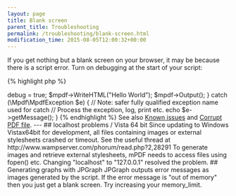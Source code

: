 ```yaml
---
layout: page
title: Blank screen
parent_title: Troubleshooting
permalink: /troubleshooting/blank-screen.html
modification_time: 2015-08-05T12:00:32+00:00
---
```


If you get nothing but a blank screen on your browser, it may be because there is a script error. 
Turn on debugging at the start of your script:

{% highlight php %}
<?php

// Require composer autoload
require_once __DIR__ . '/vendor/autoload.php';

try {

	$mpdf = new \Mpdf\Mpdf();

	$mpdf->debug = true;

	$mpdf->WriteHTML("Hello World");

	$mpdf->Output();

} catch (\Mpdf\MpdfException $e) { // Note: safer fully qualified exception name used for catch
	// Process the exception, log, print etc.
	echo $e->getMessage();
}

{% endhighlight %}

See also <a href="{{ "/troubleshooting/known-issues.html" | prepend: site.baseurl }}">Known issues</a> and 
<a href="{{ "/troubleshooting/corrupt-pdf-file.html" | prepend: site.baseurl }}">Corrupt PDF file</a>.

---

## localhost problems / Vista 64 bit

Since updating to Windows Vistax64bit for development, all files containing images or 
external stylesheets crashed or timeout.

See the useful thread at http://www.wampserver.com/phorum/read.php?2,28291

To generate images and retrieve external stylesheets, mPDF needs to access files using fopen() etc. Changing 
"localhost" to "127.0.0.1" resolved the problem.

## Generating graphs with JPGraph

JPGraph outputs error messages as images generated by the script. If the error message is "out of memory" 
then you just get a blank screen. Try increasing your memory_limit.

